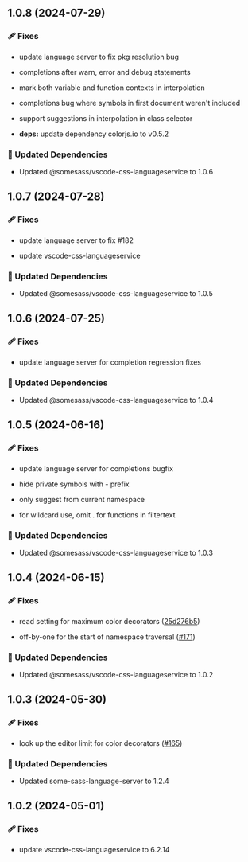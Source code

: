 ## 1.0.8 (2024-07-29)


### 🩹 Fixes

- update language server to fix pkg resolution bug

- completions after warn, error and debug statements

- mark both variable and function contexts in interpolation

- completions bug where symbols in first document weren't included

- support suggestions in interpolation in class selector

- **deps:** update dependency colorjs.io to v0.5.2


### 🧱 Updated Dependencies

- Updated @somesass/vscode-css-languageservice to 1.0.6

## 1.0.7 (2024-07-28)


### 🩹 Fixes

- update language server to fix #182

- update vscode-css-languageservice


### 🧱 Updated Dependencies

- Updated @somesass/vscode-css-languageservice to 1.0.5

## 1.0.6 (2024-07-25)


### 🩹 Fixes

- update language server for completion regression fixes


### 🧱 Updated Dependencies

- Updated @somesass/vscode-css-languageservice to 1.0.4

## 1.0.5 (2024-06-16)


### 🩹 Fixes

- update language server for completions bugfix

- hide private symbols with - prefix

- only suggest from current namespace

- for wildcard use, omit . for functions in filtertext


### 🧱 Updated Dependencies

- Updated @somesass/vscode-css-languageservice to 1.0.3

## 1.0.4 (2024-06-15)


### 🩹 Fixes

- read setting for maximum color decorators ([25d276b5](https://github.com/wkillerud/some-sass/commit/25d276b5))

- off-by-one for the start of namespace traversal ([#171](https://github.com/wkillerud/some-sass/pull/171))


### 🧱 Updated Dependencies

- Updated @somesass/vscode-css-languageservice to 1.0.2

## 1.0.3 (2024-05-30)


### 🩹 Fixes

- look up the editor limit for color decorators ([#165](https://github.com/wkillerud/some-sass/pull/165))


### 🧱 Updated Dependencies

- Updated some-sass-language-server to 1.2.4

## 1.0.2 (2024-05-01)


### 🩹 Fixes

- update vscode-css-languageservice to 6.2.14